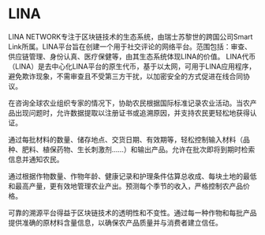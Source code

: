 # LINA

LINA NETWORK专注于区块链技术的生态系统，由瑞士苏黎世的跨国公司Smart Link所属。LINA平台旨在创建一个用于社交评论的网络平台。范围包括：审查、供应链管理、身份认真、医疗保健等，由其生态系统体现LINA的价值。 LINA代币（LINA）是去中心化LINA平台的原生代币，基于以太网，可用于LINA应用程序，避免欺诈现象，不需审查且不受第三方干扰，以加密安全的方式促进在线合同协议。

在咨询全球农业组织专家的情况下，协助农民根据国际标准记录农业活动。当农产品出现问题时，允许数据提取以注册证书或追溯原因，并支持农民更轻松地获得认证。

通过每批材料的数量、储存地点、交货日期、有效期等，轻松控制输入材料（品种、肥料、植保药物、生长刺激剂……）和输出产品。允许在批次即将到期时检索信息并通知农民。

通过根据作物数量、作物年龄、健康记录和护理条件估算总收成、每块土地的最低和最高产量，更有效地管理农业产出。预测每个季节的收入，严格控制农产品价格。

可靠的溯源平台得益于区块链技术的透明性和不变性。通过每一种作物和每批产品提供准确的原材料含量信息，以确保农产品质量并与消费者建立信任。
